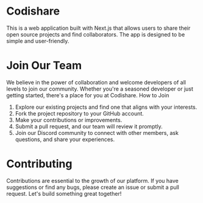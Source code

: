 # Codishare

This is a web application built with Next.js that allows users to share their open source projects and find collaborators. The app is designed to be simple and user-friendly.

# Join Our Team

We believe in the power of collaboration and welcome developers of all levels to join our community. Whether you're a seasoned developer or just getting started, there's a place for you at Codishare.
How to Join

1. Explore our existing projects and find one that aligns with your interests.
2. Fork the project repository to your GitHub account.
3. Make your contributions or improvements.
4. Submit a pull request, and our team will review it promptly.
5. Join our Discord community to connect with other members, ask questions, and share your experiences.

# Contributing

Contributions are essential to the growth of our platform. If you have suggestions or find any bugs, please create an issue or submit a pull request. Let's build something great together!
